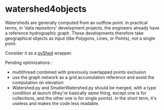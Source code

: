 # watershed4objects

Watersheds are generally computed from an outflow point. 
In practical terms, in 'data repository' development projects, the engineers already have a reference hydrographic graph. 
These developments therefore take geographical objects as input (like Polygons, Lines, or Points), not a single point.

Consider it as a [pyShed](https://github.com/mdbartos/pysheds) wrapper.

Pending optimizations :

- multithread combined with previously overlapped points exclusion
- use the graph network as a grid.accumulation reference and avoid the computation on elevation
- Watershed.py and SmallerWatershed.py should be merged, with a type condition at launch (they're basically same thing, except one is for collections, and the other one is for single points). In the short term, it's useless and makes the code less readable.

